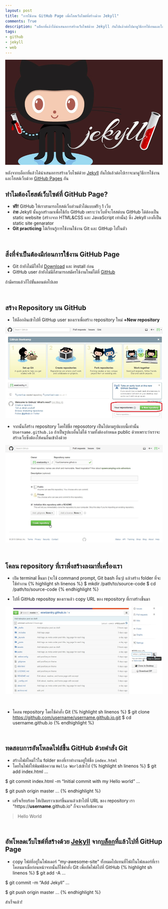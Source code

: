 ```yaml
---
layout: post
title: "การใช้งาน GitHub Page เพื่อโฮสเว็บไซต์ที่สร้างด้วย Jekyll"
comments: True
description: "บล็อกที่แล้วได้นำเสนอการสร้างเว็บไซต์ด้วย Jekyll กันไปแล้วต่อไปมาดูวิธีการใช้งานและโฮสต์เว็บด้วย GitHub Pages"
tags:
- github
- jekyll
- web
---
```


<a href="{{ page.url }}"><img src="/assets/github-pages-jekyll.jpg" /></a>
<!--more-->
หลังจากบล็อกที่แล้วได้นำเสนอการสร้างเว็บไซต์ด้วย [Jekyll](http://jekyllrb.com/) กันไปแล้วต่อไปเราจะมาดูวิธีการใช้งานและโฮสต์เว็บด้วย [GitHub Pages](https://pages.github.com/) กัน

## ทำไมต้องโฮสต์เว็บไซต์ที่ GitHub Page?
- <strong>ฟรี!</strong> GitHub ให้เราสามารถโฮสต์เว็บส่วนตัวได้แบบฟรีๆ 1 เว็บ
- <strong>ง่าย</strong> Jekyll นั้นถูกสร้างมาเพื่อใช้กับ GitHub เพราะว่าเว็บที่จะโฮสต์บน GitHub ได้ต้องเป็น static website (สร้างจาก HTML&CSS และ JavaScript เท่านั้น) ซึ่ง Jekyll เองก็เป็น static site genarator
- <strong>Git practicing</strong> ได้เรียนรู้การใช้งานใช้งาน Git และ GitHup ไปในตัว

<br />

## สิ่งที่จำเป็นต้องมีก่อนการใช้งาน GitHub Page
- Git ถ้ายังไม่มีให้ไป [Download](https://git-scm.com/download) และ install ก่อน
- GitHub user ถ้ายังไม่มีก็สามารถสมัครใช้งานใหม่ได้ที่ [GitHub](https://github.com/)

ถ้ามีครบแล้วก็ไปขั้นตอนต่อไปเลย

<br />

## สร้าง Repository บน GitHub
- ให้ล็อกอินเข้าไปที่ GitHup user ของเราเพื่อสร้าง repository ใหม่ <strong>+New repository</strong>

![new-repo](/assets/gh-page/new-repo.jpg)

- จากนั้นก็สร้าง repository โดยใช้ชื่อ reposotory เป็นไปตามรูปแบบนี้เท่านั้น `Username.github.io` ถ้าเป็นรูปแบอื่นไม่ได้ รวมทั้งต้องกำหนด public ด้วยเพราะว่าเราจะสร้างเว็บซึ่งต้องให้คนอื่นเข้าถึงด้วย

![create-repo](/assets/gh-page/create-repo.jpg)

<br />

## โคลน repository ที่เราพึ่งสร้างลงมาที่เครื่องเรา
- เปิด terminal ขึ้นมา (จะใช้ command prompt, Git bash อื่นๆ) แล้วสร้าง folder ที่จะใช้ทำงาน
{% highlight sh linenos %}
$ mkdir /path/to/source-code
$ cd /path/to/source-code
{% endhighlight %}

- ไปที่ GitHub repositoy ของเราแล้ว copy URL ของ repository ที่เราสร้างขึ้นมา

![copy-to-clipboard](/assets/gh-page/copy-to-clipboard.jpg)

<br />

- โคลน repository โดยใช้คำสั่ง Git
{% highlight sh linenos %}
$ git clone https://github.com/username/username.github.io.git
$ cd username.github.io
{% endhighlight %}

<br />

## ทดสอบการอัพโหลดไฟล์ขึ้น GitHub ด้วยคำสั่ง Git
- สร้างไฟล์ใหม่ไว้ใน folder ของที่เราทำงานอยู่ให้ชื่อ `index.html`
- โดยในไฟล์ให้พิมพ์ช้อความ `Hello World`เข้าไป
{% highlight sh linenos %}
$ git add index.html
...

$ git commit index.html -m “Initial commit with my Hello world”
...

$ git push origin master
...
{% endhighlight %}

- เสร็จเรียบร้อย ให้เปิดบราวเซอร์ขึ้นมาแล้วเข้าไปที่ URL ของ repository เรา "https://<strong>username</strong>.github.io"
ก็จะเจอกับข้อความ <br />

> Hello World

<br />

## อัพโหลดเว็บไซต์ที่สร้างด้วย [Jekyll]({{site.url}}2015/07/12/introducing-jekyll/) จาก[บล็อก]({{site.url}}/2015/07/12/introducing-jekyll/)ที่แล้วไปที่ GitHup Page
- copy ไฟล์ที่อยู่ในโฟลเดอร์ "my-awesome-site" ทั้งหมดไปแทนที่ไฟล์ในโฟลเดอร์ที่เราโคลนมาเมื่อก่อนหน้าจากนั้นก็ใช้คำสั่ง Git เพื่ออัพไฟล์ไปที่ GitHub
{% highlight sh linenos %}
$ git add -A
...

$ git commit -m “Add Jekyll”
...

$ git push origin master
...
{% endhighlight %}

สำเร็จแล้ว!

